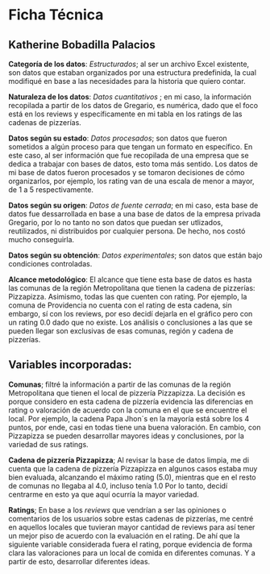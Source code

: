 # Ficha Técnica

## Katherine Bobadilla Palacios 

**Categoría de los datos**: *Estructurados*; 
al ser un archivo Excel existente, 
son datos que estaban organizados 
por una estructura predefinida, 
la cual modifiqué en base a las 
necesidades para la historia que quiero contar.

**Naturaleza de los datos**: *Datos cuantitativos* ; 
en mi caso, la información recopilada a 
partir de los datos de Gregario, es numérica, 
dado que el foco está en los reviews y 
específicamente en mi tabla en los ratings de 
las cadenas de pizzerías.

**Datos según su estado**: *Datos procesados*; 
son datos que fueron sometidos a algún 
proceso para que tengan un formato en 
específico. En este caso, al ser 
información que fue recopilada de una empresa 
que se dedica a trabajar con bases de datos, 
esto toma más sentido. Los datos de mi base 
de datos fueron procesados y se tomaron 
decisiones de cómo organizarlos, 
por ejemplo, los rating van de una escala de 
menor a mayor, de 1 a 5 respectivamente.

**Datos según su origen**: *Datos de fuente cerrada*; 
en mi caso, esta base de datos fue 
dessarrollada en base a una base de datos de 
la empresa privada Gregario, 
por lo no tanto no son datos que puedan ser 
utlizados, reutilizados, ni distribuidos 
por cualquier persona. De hecho, nos costó mucho conseguirla.

**Datos según su obtención**: *Datos experimentales*; 
son datos que están bajo condiciones 
controladas.

**Alcance metodológico**: El alcance 
que tiene esta base de datos es hasta las 
comunas de la región Metropolitana que tienen
la cadena de pizzerías: Pizzapizza. Asimismo,
todas las que cuenten con rating. Por
ejemplo, la comuna de Providencia no cuenta con
el rating de esta cadena, sin embargo, sí con 
los reviews, por eso decidí dejarla en el gráfico
pero con un rating 0.0 dado que no existe.
Los análisis o conclusiones a las 
que se pueden llegar son exclusivas de 
esas comunas, región y cadena de pizzerías. 

## Variables incorporadas:

**Comunas**; filtré la información 
a partir de las comunas de la región
Metropolitana que tienen el 
local de pizzería Pizzapizza. 
La decisión es porque considero en esta cadena
de pizzería evidencia las diferencias en 
rating o valoración de acuerdo con la comuna
en el que se encuentre el local. Por ejemplo,
la cadena Papa Jhon´s en la mayoría está sobre los
4 puntos, por ende, casi en todas tiene una
buena valoración. En cambio, con Pizzapizza
se pueden desarrollar mayores ideas y conclusiones, 
por la variedad de sus ratings.

**Cadena de pizzería Pizzapizza**; Al revisar 
la base de datos limpia, 
me di cuenta que la cadena de pizzería Pizzapizza
en algunos casos estaba muy bien evaluada, 
alcanzando el máximo rating 
(5.0), mientras que en el resto de comunas 
no llegaba al 4.0, incluso tenía 1.0
Por lo tanto, decidí centrarme en esto 
ya que aquí ocurría la mayor variedad.

**Ratings**; En base a los *reviews* que 
vendrían a ser las opiniones o comentarios 
de los usuarios sobre estas cadenas de pizzerías, 
me centré en aquellos locales que tuvieran 
mayor cantidad de reviews para así tener un 
mejor piso de acuerdo con la evaluación en el rating. 
De ahí que la siguiente variable considerada 
fuera el rating, porque evidencia de forma 
clara las valoraciones para un local de 
comida en diferentes comunas. 
Y a partir de esto, desarrollar 
diferentes ideas.

